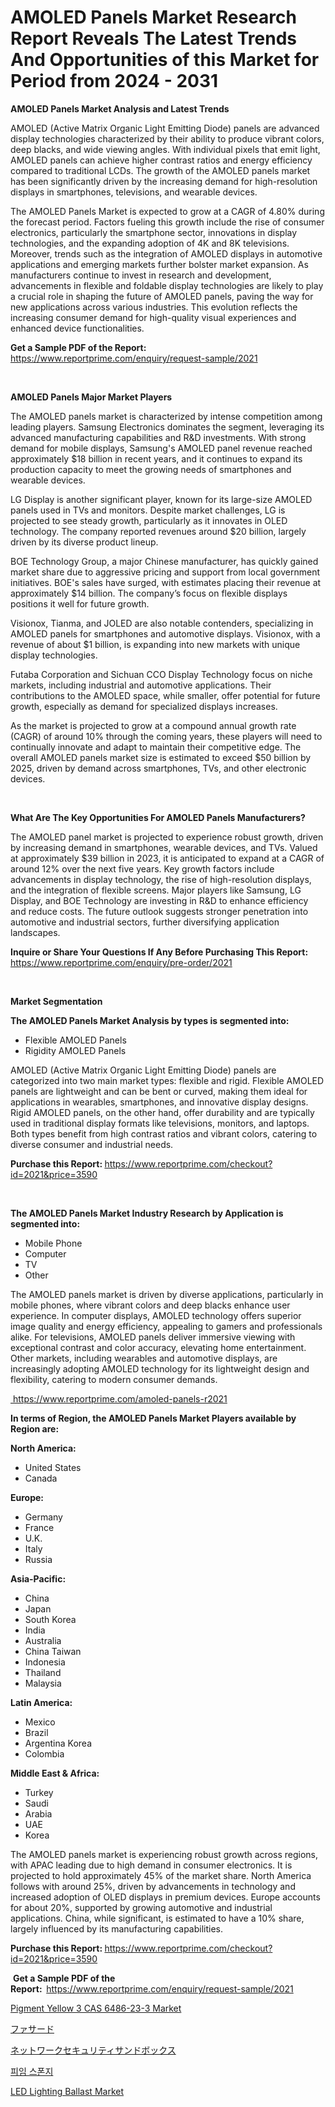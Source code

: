 <p><h1>AMOLED Panels Market Research Report Reveals The Latest Trends And Opportunities of this Market for Period from 2024 - 2031</h1></p><p><strong>AMOLED Panels Market Analysis and Latest Trends</strong></p>
<p><p>AMOLED (Active Matrix Organic Light Emitting Diode) panels are advanced display technologies characterized by their ability to produce vibrant colors, deep blacks, and wide viewing angles. With individual pixels that emit light, AMOLED panels can achieve higher contrast ratios and energy efficiency compared to traditional LCDs. The growth of the AMOLED panels market has been significantly driven by the increasing demand for high-resolution displays in smartphones, televisions, and wearable devices. </p><p>The AMOLED Panels Market is expected to grow at a CAGR of 4.80% during the forecast period. Factors fueling this growth include the rise of consumer electronics, particularly the smartphone sector, innovations in display technologies, and the expanding adoption of 4K and 8K televisions. Moreover, trends such as the integration of AMOLED displays in automotive applications and emerging markets further bolster market expansion. As manufacturers continue to invest in research and development, advancements in flexible and foldable display technologies are likely to play a crucial role in shaping the future of AMOLED panels, paving the way for new applications across various industries. This evolution reflects the increasing consumer demand for high-quality visual experiences and enhanced device functionalities.</p></p>
<p><strong>Get a Sample PDF of the Report:&nbsp;</strong> <a href="https://www.reportprime.com/enquiry/request-sample/2021">https://www.reportprime.com/enquiry/request-sample/2021</a></p>
<p>&nbsp;</p>
<p><strong>AMOLED Panels Major Market Players</strong></p>
<p><p>The AMOLED panels market is characterized by intense competition among leading players. Samsung Electronics dominates the segment, leveraging its advanced manufacturing capabilities and R&D investments. With strong demand for mobile displays, Samsung's AMOLED panel revenue reached approximately $18 billion in recent years, and it continues to expand its production capacity to meet the growing needs of smartphones and wearable devices.</p><p>LG Display is another significant player, known for its large-size AMOLED panels used in TVs and monitors. Despite market challenges, LG is projected to see steady growth, particularly as it innovates in OLED technology. The company reported revenues around $20 billion, largely driven by its diverse product lineup.</p><p>BOE Technology Group, a major Chinese manufacturer, has quickly gained market share due to aggressive pricing and support from local government initiatives. BOE's sales have surged, with estimates placing their revenue at approximately $14 billion. The company’s focus on flexible displays positions it well for future growth.</p><p>Visionox, Tianma, and JOLED are also notable contenders, specializing in AMOLED panels for smartphones and automotive displays. Visionox, with a revenue of about $1 billion, is expanding into new markets with unique display technologies.</p><p>Futaba Corporation and Sichuan CCO Display Technology focus on niche markets, including industrial and automotive applications. Their contributions to the AMOLED space, while smaller, offer potential for future growth, especially as demand for specialized displays increases.</p><p>As the market is projected to grow at a compound annual growth rate (CAGR) of around 10% through the coming years, these players will need to continually innovate and adapt to maintain their competitive edge. The overall AMOLED panels market size is estimated to exceed $50 billion by 2025, driven by demand across smartphones, TVs, and other electronic devices.</p></p>
<p>&nbsp;</p>
<p><strong>What Are The Key Opportunities For AMOLED Panels Manufacturers?</strong></p>
<p><p>The AMOLED panel market is projected to experience robust growth, driven by increasing demand in smartphones, wearable devices, and TVs. Valued at approximately $39 billion in 2023, it is anticipated to expand at a CAGR of around 12% over the next five years. Key growth factors include advancements in display technology, the rise of high-resolution displays, and the integration of flexible screens. Major players like Samsung, LG Display, and BOE Technology are investing in R&D to enhance efficiency and reduce costs. The future outlook suggests stronger penetration into automotive and industrial sectors, further diversifying application landscapes.</p></p>
<p><strong>Inquire or Share Your Questions If Any Before Purchasing This Report:</strong> <a href="https://www.reportprime.com/enquiry/pre-order/2021">https://www.reportprime.com/enquiry/pre-order/2021</a></p>
<p>&nbsp;</p>
<p><strong>Market Segmentation</strong></p>
<p><strong>The AMOLED Panels Market Analysis by types is segmented into:</strong></p>
<p><ul><li>Flexible AMOLED Panels</li><li>Rigidity AMOLED Panels</li></ul></p>
<p><p>AMOLED (Active Matrix Organic Light Emitting Diode) panels are categorized into two main market types: flexible and rigid. Flexible AMOLED panels are lightweight and can be bent or curved, making them ideal for applications in wearables, smartphones, and innovative display designs. Rigid AMOLED panels, on the other hand, offer durability and are typically used in traditional display formats like televisions, monitors, and laptops. Both types benefit from high contrast ratios and vibrant colors, catering to diverse consumer and industrial needs.</p></p>
<p><strong>Purchase this Report:&nbsp;</strong><a href="https://www.reportprime.com/checkout?id=2021&price=3590">https://www.reportprime.com/checkout?id=2021&price=3590</a></p>
<p>&nbsp;</p>
<p><strong>The AMOLED Panels Market Industry Research by Application is segmented into:</strong></p>
<p><ul><li>Mobile Phone</li><li>Computer</li><li>TV</li><li>Other</li></ul></p>
<p><p>The AMOLED panels market is driven by diverse applications, particularly in mobile phones, where vibrant colors and deep blacks enhance user experience. In computer displays, AMOLED technology offers superior image quality and energy efficiency, appealing to gamers and professionals alike. For televisions, AMOLED panels deliver immersive viewing with exceptional contrast and color accuracy, elevating home entertainment. Other markets, including wearables and automotive displays, are increasingly adopting AMOLED technology for its lightweight design and flexibility, catering to modern consumer demands.</p></p>
<p><a href="https://www.reportprime.com/amoled-panels-r2021">&nbsp;https://www.reportprime.com/amoled-panels-r2021</a></p>
<p><strong>In terms of Region, the AMOLED Panels Market Players available by Region are:</strong></p>
<p>
    <p> <strong> North America: </strong>
        <ul>
            <li>United States</li>
            <li>Canada</li>
        </ul>
        </p> 
    <p> <strong> Europe: </strong>
        <ul>
            <li>Germany</li>
            <li>France</li>
            <li>U.K.</li>
            <li>Italy</li>
            <li>Russia</li>
        </ul>
        </p> 
    <p> <strong> Asia-Pacific: </strong>
        <ul>
            <li>China</li>
            <li>Japan</li>
            <li>South Korea</li>
            <li>India</li>
            <li>Australia</li>
            <li>China Taiwan</li>
            <li>Indonesia</li>
            <li>Thailand</li>
            <li>Malaysia</li>
        </ul>
        </p> 
    <p> <strong> Latin America: </strong>
        <ul>
            <li>Mexico</li>
            <li>Brazil</li>
            <li>Argentina Korea</li>
            <li>Colombia</li>
        </ul>
        </p> 
    <p> <strong> Middle East & Africa: </strong>
        <ul>
            <li>Turkey</li>
            <li>Saudi</li>
            <li>Arabia</li>
            <li>UAE</li>
            <li>Korea</li>
        </ul>
    </p>
    </p>
<p><p>The AMOLED panels market is experiencing robust growth across regions, with APAC leading due to high demand in consumer electronics. It is projected to hold approximately 45% of the market share. North America follows with around 25%, driven by advancements in technology and increased adoption of OLED displays in premium devices. Europe accounts for about 20%, supported by growing automotive and industrial applications. China, while significant, is estimated to have a 10% share, largely influenced by its manufacturing capabilities.</p></p>
<p><strong>Purchase this Report: </strong><a href="https://www.reportprime.com/checkout?id=2021&price=3590">https://www.reportprime.com/checkout?id=2021&price=3590</a></p>
<p>&nbsp;<strong>Get a Sample PDF of the Report:&nbsp;&nbsp;</strong><a href="https://www.reportprime.com/enquiry/request-sample/2021">https://www.reportprime.com/enquiry/request-sample/2021</a></p>
<p><strong></strong></p>
<p><p><a href="https://issuu.com/reportprime-2/docs/pigment-yellow-3-cas-6486-23-3-mark_08ca8bac50db61">Pigment Yellow 3 CAS 6486-23-3 Market</a></p><p><a href="https://medium.com/@alioukaye1/%E5%9C%B0%E7%90%83%E3%81%AE%E5%A4%96%E8%A6%B3%E5%B8%82%E5%A0%B4%E3%81%AE%E3%83%88%E3%83%AC%E3%83%B3%E3%83%89%E3%81%A8%E6%88%90%E9%95%B7%E6%A9%9F%E4%BC%9A%E3%82%92-%E5%9C%B0%E5%9F%9F-%E3%82%BF%E3%82%A4%E3%83%97-%E6%8F%9B%E6%B0%97%E5%BC%8F-%E9%9D%9E%E6%8F%9B%E6%B0%97%E5%BC%8F-%E3%81%9D%E3%81%AE%E4%BB%96-%E3%81%8A%E3%82%88%E3%81%B3%E7%94%A8%E9%80%94-%E5%95%86%E6%A5%AD-%E4%BD%8F%E5%AE%85-%E7%94%A3%E6%A5%AD-%E5%88%A5%E3%81%AB%E8%A9%95%E4%BE%A1-ca7332d216e8">ファサード</a></p><p><a href="https://medium.com/@raap8632/%E3%83%8D%E3%83%83%E3%83%88%E3%83%AF%E3%83%BC%E3%82%AF%E3%82%BB%E3%82%AD%E3%83%A5%E3%83%AA%E3%83%86%E3%82%A3%E3%82%B5%E3%83%B3%E3%83%89%E3%83%9C%E3%83%83%E3%82%AF%E3%82%B9%E5%B8%82%E5%A0%B4%E3%81%AE%E8%A6%8F%E6%A8%A1-%E6%88%90%E9%95%B7%E3%83%88%E3%83%AC%E3%83%B3%E3%83%89-%E7%B5%B1%E8%A8%88-%E4%BA%88%E6%B8%AC-2024%E5%B9%B4-2031%E5%B9%B4-818d385b23eb">ネットワークセキュリティサンドボックス</a></p><p><a href="https://medium.com/@bulahhamill33/%ED%94%BC%EC%9E%84-%EC%8A%A4%ED%8E%80%EC%A7%80-%EC%8B%9C%EC%9E%A5%EC%9D%80-%EC%96%B4%EB%96%BB%EA%B2%8C-%EB%B0%9C%EC%A0%84%ED%95%A0%EA%B9%8C%EC%9A%94-2024%EB%85%84%EB%B6%80%ED%84%B0-2031%EB%85%84%EA%B9%8C%EC%A7%80%EC%9D%98-%EC%8B%9C%EC%9E%A5-%EC%84%B1%EC%9E%A5-%EB%B6%84%EC%84%9D-6268f6e80bb1">피임 스폰지</a></p><p><a href="https://github.com/vimar16th/Market-Research-Report-List-6/blob/main/led-lighting-ballast-market.md">LED Lighting Ballast Market</a></p></p>